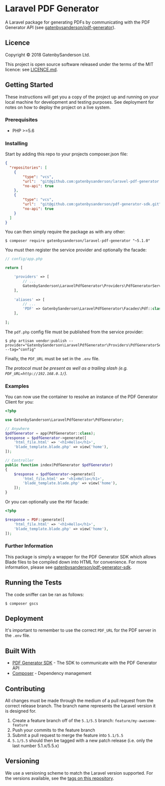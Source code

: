 # Laravel PDF Generator

A Laravel package for generating PDFs by communicating with the PDF Generator API (see [gatenbysanderson/pdf-generator](https://github.com/gatenbysanderson/pdf-generator)).

## Licence

Copyright &copy; 2018 GatenbySanderson Ltd.

This project is open source software released under the terms of the MIT licence: see [LICENCE.md](LICENCE.md).

## Getting Started

These instructions will get you a copy of the project up and running on your local machine for development and testing purposes. See deployment for notes on how to deploy the project on a live system.

### Prerequisites

* PHP >=5.6

### Installing

Start by adding this repo to your projects composer.json file:

```json
{
  "repositories": [
    {
        "type": "vcs",
        "url":  "git@github.com:gatenbysanderson/laravel-pdf-generator.git",
        "no-api": true
    },
    {
        "type": "vcs",
        "url":  "git@github.com:gatenbysanderson/pdf-generator-sdk.git",
        "no-api": true
    }
  ]
}
```

You can then simply require the package as with any other:

```
$ composer require gatenbysanderson/laravel-pdf-generator "~5.1.0"
```

You must then register the service provider and optionally the facade:

```php
// config/app.php

return [

    'providers' => [
        // ...
        GatenbySanderson\LaravelPdfGenerator\Providers\PdfGeneratorServiceProvider::class,
    ],
    
    'aliases' => [
        // ...
        'PDF' => GatenbySanderson\LaravelPdfGenerator\Facades\Pdf::class,
    ],
    
];
```

The `pdf.php` config file must be published from the service provider:

```
$ php artisan vendor:publish --provider="GatenbySanderson\LaravelPdfGenerator\Providers\PdfGeneratorServiceProvider" --tag="config"
```

Finally, the `PDF_URL` must be set in the `.env` file.

_The protocol must be present as well as a trailing slash (e.g. `PDF_URL=http://192.168.0.1/`)._

### Examples

You can now use the container to resolve an instance of the PDF Generator Client for you:

```php
<?php

use GatenbySanderson\LaravelPdfGenerator\PdfGenerator;

// Anywhere
$pdfGenerator = app(PdfGenerator::class);
$response = $pdfGenerator->generate([
    'html_file.html' => '<h1>Hello</h1>',
    'blade_template.blade.php' => view('home'), 
]);

// Controller
public function index(PdfGenerator $pdfGenerator)
{
    $response = $pdfGenerator->generate([
        'html_file.html' => '<h1>Hello</h1>',
        'blade_template.blade.php' => view('home'), 
    ]);
}
```

Or you can optionally use the `PDF` facade:

```php
<?php

$response = PDF::generate([
    'html_file.html' => '<h1>Hello</h1>',
    'blade_template.blade.php' => view('home'), 
]);
```

### Further Information

This package is simply a wrapper for the PDF Generator SDK which allows Blade files to be compiled down into HTML for convenience. For more information, please see [gatenbysanderson/pdf-generator-sdk](https://github.com/gatenbysanderson/pdf-generator-sdk).

## Running the Tests

The code sniffer can be ran as follows:

```
$ composer gscs
```

## Deployment

It's important to remember to use the correct `PDF_URL` for the PDF server in the `.env` file.

## Built With

* [PDF Generator SDK](https://github.com/gatenbysanderson/pdf-generator-sdk) - The SDK to communicate with the PDF Generator API
* [Composer](https://getcomposer.org/) - Dependency management

## Contributing

All changes must be made through the medium of a pull request from the correct release branch.
The branch name represents the Laravel version it is designed for.

1. Create a feature branch off of the `5.1/5.5` branch: `feature/my-awesome-feature`
2. Push your commits to the feature branch
3. Submit a pull request to merge the feature into `5.1/5.5`
4. `5.1/5.5` should then be tagged with a new patch release (i.e. only the last number 5.1.x/5.5.x)


## Versioning

We use a versioning scheme to match the Laravel version supported. For the versions available, see the [tags on this repository](https://github.com/gatenbysanderson/laravel-pdf-generator/tags). 
